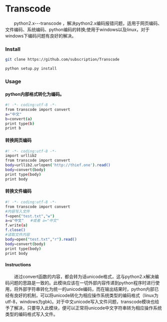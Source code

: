 # Transcode
　　python2.x---transcode ，解决python2.x编码报错问题，适用于网页编码、文件编码、系统编码、python编码的转换;使用于windows以及linux，对于windows下编码问题有良好的解决。

### Install
```bash
git clone https://github.com/subscription/Transcode

python setup.py install 
```

### Usage

#### python内部<Str>格式转化为<Unicode>编码。
```bash
#! -*- coding:utf-8 -*-
from transcode import convert
a="中文"
b=convert(a)
print type(b)
print b
```

#### 转换网页编码
```bash
#! -*- coding:utf-8 -*-
import urllib2
from transcode import convert
body=urllib2.urlopen('http://thief.one').read()
body=convert(body)
print type(body)
print body
```
#### 转换文件编码
```bash
#! -*- coding:utf-8 -*-
from transcode import convert
#内容写入文件
f=open("test.txt","w")
a=u"中文"   #或者 a="中文"
f.write(a)
f.close()
#读取文件内容
body=open("test.txt","r").read()
body=convert(body)
print type(body)
print body
```

#### Instructions
　　进过convert函数的内容，都会转为话unicode格式，这与python2.x解决编码问题的思路是一致的。此模块应该在一切外部内容传递到python程序时进行使用，将外部字符串转化为统一的unicode编码，而在输出结果时，python内部已经有良好的机制，可以将unicode转化为相应操作系统类型的编码格式（linux为utf-8，windows为gbk)。对于中文unicode写入文件问题，transcode模块也给予了解决，只要导入此模块，便可以正常将unicode中文字符串转为相应操作系统类型的编码格式写入文件。
